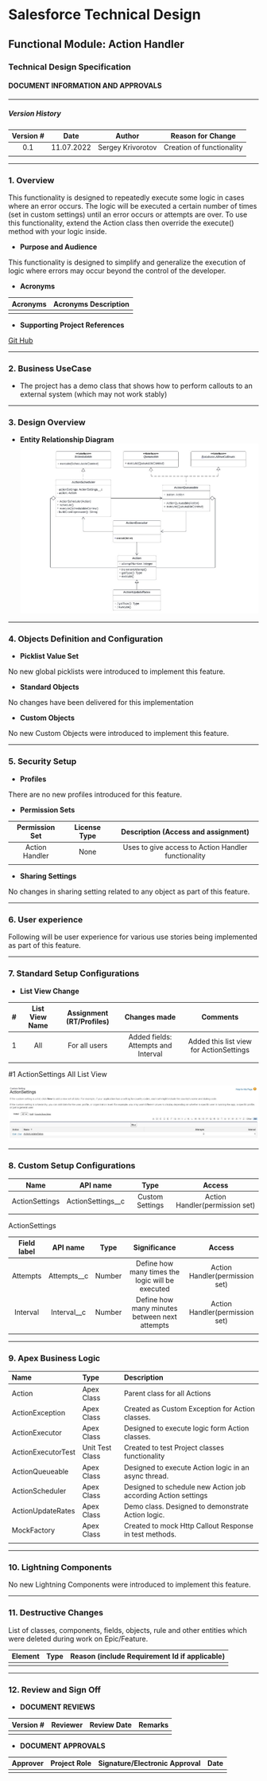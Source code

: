 # Salesforce Technical  Design

## Functional Module: Action Handler

### Technical Design Specification

#### DOCUMENT INFORMATION AND APPROVALS

***

##### Version History

| Version # |    Date    |      Author       |     Reason for Change     |
|:---------:|:----------:|:-----------------:|:-------------------------:|
|    0.1    | 11.07.2022 | Sergey Krivorotov | Creation of functionality | 
|           |            |                   |                           |

***

### 1. Overview

This functionality is designed to repeatedly execute some logic in cases where an error occurs.
The logic will be executed a certain number of times (set in custom settings) until an error 
occurs or attempts are over. To use this functionality, extend the Action class then override 
the execute() method with your logic inside.

 - **Purpose and Audience**

This functionality is designed to simplify and generalize the execution of logic where errors
may occur beyond the control of the developer.

 - **Acronyms**

| Acronyms | Acronyms Description |
|:--------:|:--------------------:|
|          |                      |

 - **Supporting Project References**

[Git Hub](https://github.com/Sergey19861/Action-Handler)

***


### 2. Business UseCase
 - The project has a demo class that shows how to perform callouts to an external system (which may not work stably)

***

### 3. Design Overview

 - **Entity Relationship Diagram**
   ![Project Diagram](/images/diagram.jpg)

***

### 4. Objects Definition and Configuration

 - **Picklist Value Set**

No new global picklists were introduced to implement this feature.

 - **Standard Objects**

No changes have been delivered for this implementation

 - **Custom Objects**

No new Custom Objects were introduced to implement this feature.

***

### 5. Security Setup

 - **Profiles**

There are no new profiles introduced for this feature.

 - **Permission Sets** 

| Permission Set    | License Type |         Description (Access and assignment)          |
|:-----------------:|:------------:|:----------------------------------------------------:|
|  Action Handler   |     None     | Uses to give access to Action Handler functionality  |
|                   |              |                                                      |

 - **Sharing Settings**

 No changes in sharing setting related to any object as part of this feature.

***

### 6. User experience

Following will be user experience for various use stories being implemented as part of this feature.

***

### 7. Standard Setup Configurations

 - **List View Change**

|    #     | List View Name   | Assignment (RT/Profiles) |         Changes made                |           Comments                      |
|:--------:|:----------------:|:------------------------:|:-----------------------------------:|:---------------------------------------:|
|    1     |       All        |      For all users       | Added fields: Attempts and Interval | Added this list view for ActionSettings |
|          |                  |                          |                                     |                                         |

#1 ActionSettings All List View

![All List View](/images/actionSettingsAll.jpg)

***

### 8. Custom Setup Configurations


|      Name      |     API name      |      Type       |             Access             |
|:--------------:|:-----------------:|:---------------:|:------------------------------:|
| ActionSettings | ActionSettings__c | Custom Settings | Action Handler(permission set) | 
|                |                   |                 |                                |

ActionSettings

| Field label |  API name   |  Type  |                   Significance                   |             Access             |
|:-----------:|:-----------:|:------:|:------------------------------------------------:|:------------------------------:|
|  Attempts   | Attempts__c | Number | Define how many times the logic will be executed | Action Handler(permission set) | 
|  Interval   | Interval__c | Number |  Define how many minutes between next attempts   | Action Handler(permission set) |
|             |             |        |                                                  |                                |

***

### 9. Apex Business Logic

| Name               | Type            | Description                                                   |
|:-------------------|:----------------|:--------------------------------------------------------------|
| Action             | Apex Class      | Parent class for all Actions                                  | 
| ActionException    | Apex Class      | Created as Custom Exception for Action classes.               |
| ActionExecutor     | Apex Class      | Designed to execute logic form Action classes.                |
| ActionExecutorTest | Unit Test Class | Created to test Project classes functionality                 |
| ActionQueueable    | Apex Class      | Designed to execute Action logic in an async thread.          |
| ActionScheduler    | Apex Class      | Designed to schedule new Action job according Action settings |
| ActionUpdateRates  | Apex Class      | Demo class. Designed to demonstrate Action logic.             |
| MockFactory        | Apex Class      | Created to mock Http Callout Response in test methods.        |
|                    |                 |                                                               |

***

### 10. Lightning Components

No new Lightning Components were introduced to implement this feature.

***

### 11. Destructive Changes

List of classes, components, fields, objects, rule and other entities which were deleted during work on Epic/Feature.

| Element          | Type             | Reason (include Requirement Id if applicable)           |
|:-----------------|:-----------------|:--------------------------------------------------------|
|                  |                  |                                                         |

***

### 12. Review and Sign Off

 - **DOCUMENT REVIEWS**

| Version # | Reviewer | Review Date | Remarks |
|:----------|:---------|:------------|:--------|
|           |          |             |         | 


 - **DOCUMENT APPROVALS**

| Approver     | Project Role | Signature/Electronic Approval | Date |
|:-------------|:-------------|:------------------------------|:-----|
|              |              |                               |      | 
